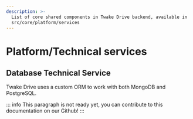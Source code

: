 ```yaml
---
description: >-
  List of core shared components in Twake Drive backend, available in
  src/core/platform/services
---
```


# Platform/Technical services

## **Database Technical Service**
Twake Drive uses a custom ORM to work with both MongoDB and PostgreSQL.

::: info
This paragraph is not ready yet, you can contribute to this documentation on our Github!
:::
